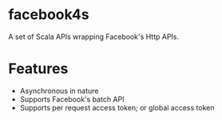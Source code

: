 facebook4s
===
A set of Scala APIs wrapping Facebook's Http APIs.

Features
===
* Asynchronous in nature
* Supports Facebook's batch API
* Supports per request access token; or global access token

